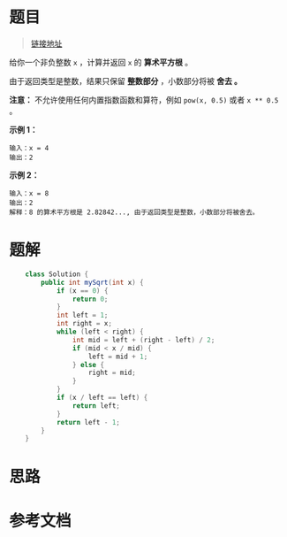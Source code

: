 # 题目

> [链接地址](https://leetcode-cn.com/problems/sqrtx/)
>

给你一个非负整数 `x` ，计算并返回 `x` 的 **算术平方根** 。

由于返回类型是整数，结果只保留  **整数部分** ，小数部分将被 **舍去 。**

 **注意：** 不允许使用任何内置指数函数和算符，例如 `pow(x, 0.5)` 或者 `x ** 0.5` 。

**示例 1：**

```
输入：x = 4
输出：2
```

**示例 2：**

```
输入：x = 8
输出：2
解释：8 的算术平方根是 2.82842..., 由于返回类型是整数，小数部分将被舍去。
```

# 题解

```java
    class Solution {
        public int mySqrt(int x) {
            if (x == 0) {
                return 0;
            }
            int left = 1;
            int right = x;
            while (left < right) {
                int mid = left + (right - left) / 2;
                if (mid < x / mid) {
                    left = mid + 1;
                } else {
                    right = mid;
                }
            }
            if (x / left == left) {
                return left;
            }
            return left - 1;
        }
    }
```

# 思路

# 参考文档